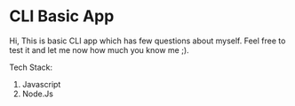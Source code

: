 # CLI Basic App

Hi, This is basic CLI app which has few questions about myself.
Feel free to test it and let me now how much you know me ;).

Tech Stack:
1. Javascript
2. Node.Js